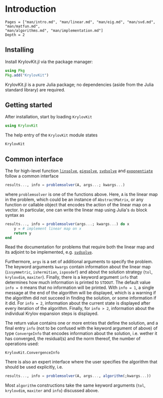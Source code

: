 # Introduction

```@contents
Pages = ["man/intro.md", "man/linear.md", "man/eig.md", "man/svd.md", "man/matfun.md",
"man/algorithms.md", "man/implementation.md"]
Depth = 2
```

## Installing

Install KrylovKit.jl via the package manager:
```julia
using Pkg
Pkg.add("KrylovKit")
```

KrylovKit.jl is a pure Julia package; no dependencies (aside from the Julia standard
library) are required.

## Getting started

After installation, start by loading `KrylovKit`

```julia
using KrylovKit
```
The help entry of the `KrylovKit` module states
```@docs
KrylovKit
```

## Common interface

The for high-level function [`linsolve`](@ref), [`eigsolve`](@ref), [`svdsolve`](@ref) and
[`exponentiate`](@ref) follow a common interface
```julia
results..., info = problemsolver(A, args...; kwargs...)
```
where `problemsolver` is one of the functions above. Here, `A` is the linear map in the
problem, which could be an instance of `AbstractMatrix`, or any function or callable object
that encodes the action of the linear map on a vector. In particular, one can write the
linear map using Julia's `do` block syntax as
```julia
results..., info = problemsolver(args...; kwargs...) do x
    y = # implement linear map on x
    return y
end
```
Read the documentation for problems that require both the linear map and its adjoint to be
implemented, e.g. [`svdsolve`](@ref).

Furthermore, `args` is a set of additional arguments to specify the problem. The keyword
arguments `kwargs` contain information about the linear map (`issymmetric`, `ishermitian`,
`isposdef`) and about the solution strategy (`tol`, `krylovdim`, `maxiter`). Finally, there
is a keyword argument `info` that determines how much information is printed to `STDOUT`.
The default value `info = 0` means that no information will be printed. With `info = 1`, a
single message at the end of the algorithm will be displayed, which is a warning if the
algorithm did not succeed in finding the solution, or some information if it did. For
`info = 2`, information about the current state is displayed after every iteration of the
algorithm. Finally, for `info > 2`, information about the individual Krylov expansion steps
is displayed.

The return value contains one or more entries that define the solution, and a final
entry `info` (not to be confused with the keyword argument of above) of type `ConvergeInfo`
that encodes information about the solution, i.e. wether it has converged, the residual(s)
and the norm thereof, the number of operations used:
```@docs
KrylovKit.ConvergenceInfo
```

There is also an expert interface where the user specifies the algorithm that should be used
explicitly, i.e.
```julia
results..., info = problemsolver(A, args..., algorithm(;kwargs...))
```
Most `algorithm` constructions take the same keyword arguments (`tol`, `krylovdim`,
`maxiter` and `info`) discussed above.
